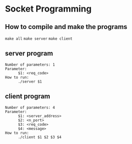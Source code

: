 # Socket Programming
      
## How to compile and make the programs
`make all`
`make server`
`make client`

## server program
~~~~
Number of parameters: 1
Parameter:
      $1: <req_code>
How to run:
      ./server $1
~~~~

## client program
~~~~
Number of parameters: 4
Parameter:
      $1: <server_address>
      $2: <n_port>
      $3: <req_code>
      $4: <message>
How to run:
      ./client $1 $2 $3 $4
~~~~
